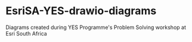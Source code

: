 # EsriSA-YES-drawio-diagrams
Diagrams created during YES Programme's Problem Solving workshop at Esri South Africa
